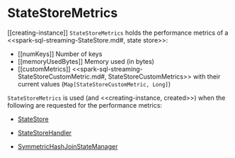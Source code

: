 # StateStoreMetrics

[[creating-instance]]
`StateStoreMetrics` holds the performance metrics of a <<spark-sql-streaming-StateStore.md#, state store>>:

* [[numKeys]] Number of keys
* [[memoryUsedBytes]] Memory used (in bytes)
* [[customMetrics]] <<spark-sql-streaming-StateStoreCustomMetric.md#, StateStoreCustomMetrics>> with their current values (`Map[StateStoreCustomMetric, Long]`)

`StateStoreMetrics` is used (and <<creating-instance, created>>) when the following are requested for the performance metrics:

* [StateStore](spark-sql-streaming-StateStore.md#metrics)

* [StateStoreHandler](spark-sql-streaming-StateStoreHandler.md#metrics)

* [SymmetricHashJoinStateManager](SymmetricHashJoinStateManager.md#metrics)
